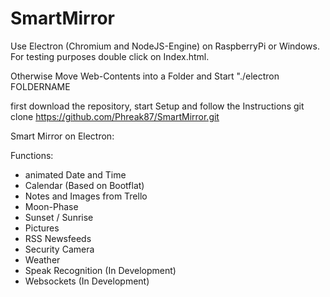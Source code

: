 # SmartMirror

Use Electron (Chromium and NodeJS-Engine) on RaspberryPi or Windows.
For testing purposes double click on Index.html. 

Otherwise Move Web-Contents into a Folder and Start "./electron FOLDERNAME

first download the repository, start Setup and follow the Instructions
git clone https://github.com/Phreak87/SmartMirror.git

Smart Mirror on Electron:

Functions:

- animated Date and Time
- Calendar (Based on Bootflat)
- Notes and Images from Trello
- Moon-Phase
- Sunset / Sunrise
- Pictures
- RSS Newsfeeds
- Security Camera
- Weather
- Speak Recognition (In Development)
- Websockets (In Development)
